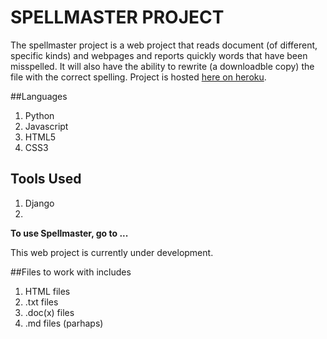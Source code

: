 # SPELLMASTER PROJECT

The spellmaster project is a web project that reads document (of different, specific kinds) and webpages and reports quickly words that have been misspelled. It will also have the ability to rewrite (a downloadble copy) the file with the correct spelling. Project is hosted [here on heroku](https://theibrahim.herokuapp.com).

##Languages
1. Python
2. Javascript
3. HTML5
4. CSS3

## Tools Used
1. Django
2. 


**To use Spellmaster, go to ...**

This web project is currently under development. 

##Files to work with includes
1. HTML files
2. .txt files
3. .doc(x) files
3. .md files (parhaps)